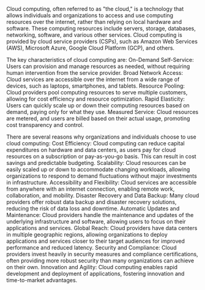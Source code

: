 Cloud computing, often referred to as "the cloud," is a technology that allows individuals and organizations to access and use computing resources over the internet, rather than relying on local hardware and software. These computing resources include servers, storage, databases, networking, software, and various other services. Cloud computing is provided by cloud service providers (CSPs), such as Amazon Web Services (AWS), Microsoft Azure, Google Cloud Platform (GCP), and others.

The key characteristics of cloud computing are:
      On-Demand Self-Service: Users can provision and manage resources as needed, without requiring human intervention from the service provider.
      Broad Network Access: Cloud services are accessible over the internet from a wide range of devices, such as laptops, smartphones, and tablets.
      Resource Pooling: Cloud providers pool computing resources to serve multiple customers, allowing for cost efficiency and resource optimization.
      Rapid Elasticity: Users can quickly scale up or down their computing resources based on demand, paying only for what they use.
      Measured Service: Cloud resources are metered, and users are billed based on their actual usage, promoting cost transparency and control.


There are several reasons why organizations and individuals choose to use cloud computing:
      Cost Efficiency: Cloud computing can reduce capital expenditures on hardware and data centers, as users pay for cloud resources on a subscription or pay-as-you-go basis. This can result in cost savings and predictable budgeting.
      Scalability: Cloud resources can be easily scaled up or down to accommodate changing workloads, allowing organizations to respond to demand fluctuations without major investments in infrastructure.
      Accessibility and Flexibility: Cloud services are accessible from anywhere with an internet connection, enabling remote work, collaboration, and mobility.
      Disaster Recovery and Data Backup: Many cloud providers offer robust data backup and disaster recovery solutions, reducing the risk of data loss and downtime.
      Automatic Updates and Maintenance: Cloud providers handle the maintenance and updates of the underlying infrastructure and software, allowing users to focus on their applications and services.
      Global Reach: Cloud providers have data centers in multiple geographic regions, allowing organizations to deploy applications and services closer to their target audiences for improved performance and reduced latency.
      Security and Compliance: Cloud providers invest heavily in security measures and compliance certifications, often providing more robust security than many organizations can achieve on their own.
      Innovation and Agility: Cloud computing enables rapid development and deployment of applications, fostering innovation and time-to-market advantages.
